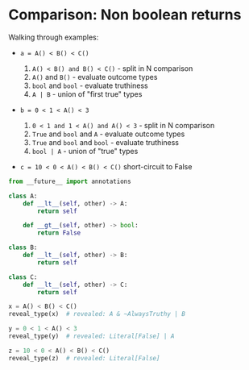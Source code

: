 # Comparison: Non boolean returns

Walking through examples:

- `a = A() < B() < C()`

    1. `A() < B() and B() < C()` - split in N comparison
    1. `A()` and `B()` - evaluate outcome types
    1. `bool` and `bool` - evaluate truthiness
    1. `A | B` - union of "first true" types

- `b = 0 < 1 < A() < 3`

    1. `0 < 1 and 1 < A() and A() < 3` - split in N comparison
    1. `True` and `bool` and `A` - evaluate outcome types
    1. `True` and `bool` and `bool` - evaluate truthiness
    1. `bool | A` - union of "true" types

- `c = 10 < 0 < A() < B() < C()` short-circuit to False

```py
from __future__ import annotations

class A:
    def __lt__(self, other) -> A:
        return self

    def __gt__(self, other) -> bool:
        return False

class B:
    def __lt__(self, other) -> B:
        return self

class C:
    def __lt__(self, other) -> C:
        return self

x = A() < B() < C()
reveal_type(x)  # revealed: A & ~AlwaysTruthy | B

y = 0 < 1 < A() < 3
reveal_type(y)  # revealed: Literal[False] | A

z = 10 < 0 < A() < B() < C()
reveal_type(z)  # revealed: Literal[False]
```
